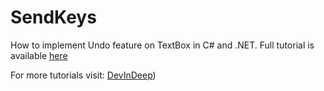 # SendKeys
How to implement Undo feature on TextBox in C# and .NET. Full tutorial is available [here]([https://devindeep.com/how-to-send-keys-to-another-application-using-c/](https://devindeep.com/how-to-implement-undo-feature-on-textbox-in-c-and-net/))

For more tutorials visit: [DevInDeep]([https://devindeep.com/))
